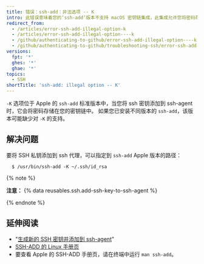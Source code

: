 ```yaml
---
title: 错误：ssh-add：非法选项 -- K
intro: 此错误意味着您的‘ssh-add’版本不支持 macOS 密钥链集成，此集成允许您将密码存储在密钥链中。
redirect_from:
  - /articles/error-ssh-add-illegal-option-k
  - /articles/error-ssh-add-illegal-option----k
  - /github/authenticating-to-github/error-ssh-add-illegal-option----k
  - /github/authenticating-to-github/troubleshooting-ssh/error-ssh-add-illegal-option----k
versions:
  fpt: '*'
  ghes: '*'
  ghae: '*'
topics:
  - SSH
shortTitle: 'ssh-add: illegal option -- K'
---
```


`-K` 选项位于 Apple 的 `ssh-add` 标准版本中，当您将 ssh 密钥添加到 ssh-agent 时，它会将密码存储在您的密钥链中。 如果您已安装不同版本的 `ssh-add`，该版本可能缺少对 `-K` 的支持。

## 解决问题

要将 SSH 私钥添加到 ssh 代理，可以指定到 `ssh-add` Apple 版本的路径：

```shell
  $ /usr/bin/ssh-add -K ~/.ssh/id_rsa
```

{% note %}

**注意：** {% data reusables.ssh.add-ssh-key-to-ssh-agent %}

{% endnote %}

## 延伸阅读

- "[生成新的 SSH 密钥并添加到 ssh-agent](/articles/generating-a-new-ssh-key-and-adding-it-to-the-ssh-agent)"
- [SSH-ADD 的 Linux 手册页](http://man7.org/linux/man-pages/man1/ssh-add.1.html)
- 要查看 Apple 的 SSH-ADD 手册页，请在终端中运行 `man ssh-add`。
